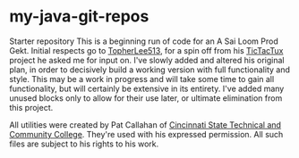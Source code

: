 # my-java-git-repos
Starter repository
This is a beginning run of code for an A Sai Loom Prod Gekt.
Initial respects go to [TopherLee513], for a spin off from his 
[TicTacTux] project he asked me for input on. I've slowly added
and altered his original plan, in order to decisively build 
a working version with full functionality and style.
This may be a work in progress and will take some time to 
gain all functionality, but will certainly be extensive in
its entirety. I've added many unused blocks only to allow 
for their use later, or ultimate elimination from this project.

All utilities were created by Pat Callahan of [Cincinnati State
Technical and Community College]. They're used with his expressed 
permission. All such files are subject to his rights to his work.

[TopherLee513]: <https://github.com/TopherLee513>
[TicTacTux]: <https://github.com/TopherLee513/TicTacTux-Java>
[Cincinnati State
Technical and Community College]: <http://www.cincinnatistate.net/>
